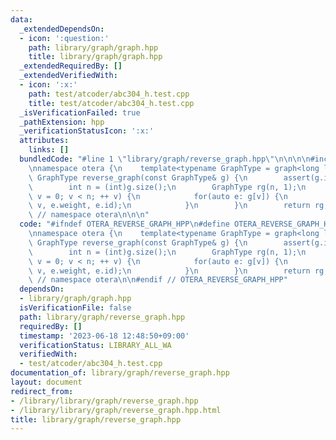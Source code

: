 ```yaml
---
data:
  _extendedDependsOn:
  - icon: ':question:'
    path: library/graph/graph.hpp
    title: library/graph/graph.hpp
  _extendedRequiredBy: []
  _extendedVerifiedWith:
  - icon: ':x:'
    path: test/atcoder/abc304_h.test.cpp
    title: test/atcoder/abc304_h.test.cpp
  _isVerificationFailed: true
  _pathExtension: hpp
  _verificationStatusIcon: ':x:'
  attributes:
    links: []
  bundledCode: "#line 1 \"library/graph/reverse_graph.hpp\"\n\n\n\n#include<library/graph/graph.hpp>\n\
    \nnamespace otera {\n    template<typename GraphType = graph<long long>>\n   \
    \ GraphType reverse_graph(const GraphType& g) {\n        assert(g.is_directed);\n\
    \        int n = (int)g.size();\n        GraphType rg(n, 1);\n        for(int\
    \ v = 0; v < n; ++ v) {\n            for(auto e: g[v]) {\n                rg.add_directed_edge(e.to,\
    \ v, e.weight, e.id);\n            }\n        }\n        return rg;\n    }\n}\
    \ // namespace otera\n\n\n"
  code: "#ifndef OTERA_REVERSE_GRAPH_HPP\n#define OTERA_REVERSE_GRAPH_HPP 1\n\n#include<library/graph/graph.hpp>\n\
    \nnamespace otera {\n    template<typename GraphType = graph<long long>>\n   \
    \ GraphType reverse_graph(const GraphType& g) {\n        assert(g.is_directed);\n\
    \        int n = (int)g.size();\n        GraphType rg(n, 1);\n        for(int\
    \ v = 0; v < n; ++ v) {\n            for(auto e: g[v]) {\n                rg.add_directed_edge(e.to,\
    \ v, e.weight, e.id);\n            }\n        }\n        return rg;\n    }\n}\
    \ // namespace otera\n\n#endif // OTERA_REVERSE_GRAPH_HPP"
  dependsOn:
  - library/graph/graph.hpp
  isVerificationFile: false
  path: library/graph/reverse_graph.hpp
  requiredBy: []
  timestamp: '2023-06-18 12:48:50+09:00'
  verificationStatus: LIBRARY_ALL_WA
  verifiedWith:
  - test/atcoder/abc304_h.test.cpp
documentation_of: library/graph/reverse_graph.hpp
layout: document
redirect_from:
- /library/library/graph/reverse_graph.hpp
- /library/library/graph/reverse_graph.hpp.html
title: library/graph/reverse_graph.hpp
---
```

